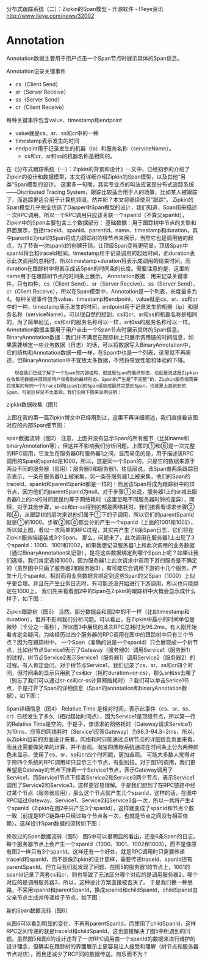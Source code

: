 

分布式跟踪系统（二）：Zipkin的Span模型 - 开源软件 - ITeye资讯 http://www.iteye.com/news/32002

# Annotation

Annotation数据主要用于用户点击一个Span节点时展示具体的Span信息。

Annotation记录关键事件
* cs（Client Send）
* sr（Server Receive）
* ss（Server Send）
* cr（Client Receive）

每种关键事件包含value、timestamp和endpoint
* value就是cs、sr、ss和cr中的一种
* timestamp表示发生的时间
* endpoint用于记录发生的机器（ip）和服务名称（serviceName）。
  * cs和cr、sr和ss的机器名称是相同的。

在《分布式跟踪系统（一）：Zipkin的背景和设计》一文中，已经初步的介绍了Zipkin的设计和数据模型，本文将详细介绍Zipkin的Span模型，以及其他“另类”Span模型的设计。
          这里多一句嘴，其实专业点的叫法应该是分布式追踪系统——Distributed Tracing System，跟踪比较适合用于人的场景，比如某人被跟踪了，而追踪更适合用于计算机领域。然并卵？本文将继续使用“跟踪”。
        Zipkin的Span模型几乎完全仿造了Dapper中Span模型的设计，我们知道，Span用来描述一次RPC调用，所以一个RPC调用只应该关联一个spanId（不算父spanId），Zipkin中的Span主要包含三个数据部分：
基础数据：用于跟踪树中节点的关联和界面展示，包括traceId、spanId、parentId、name、timestamp和duration，其中parentId为null的Span将成为跟踪树的根节点来展示，当然它也是调用链的起点，为了节省一次spanId的创建开销，让顶级Span变得更明显，顶级Span中spanId将会和traceId相同。timestamp用于记录调用的起始时间，而duration表示此次调用的总耗时，所以timestamp+duration将表示成调用的结束时间，而duration在跟踪树中将表示成该Span的时间条的长度。需要注意的是，这里的name用于在跟踪树节点的时间条上展示。
Annotation数据：用来记录关键事件，只有四种，cs（Client Send）、sr（Server Receive）、ss（Server Send）、cr（Client Receive），所以在Span模型中，Annotation是一个列表，长度最多为4。每种关键事件包含value、timestamp和endpoint，value就是cs、sr、ss和cr中的一种，timestamp表示发生的时间，endpoint用于记录发生的机器（ip）和服务名称（serviceName）。可以很自然的想到，cs和cr、sr和ss的机器名称是相同的，为了简单起见，cs和cr的服务名称可以一样，sr和ss的服务名称可以一样。Annotation数据主要用于用户点击一个Span节点时展示具体的Span信息。
BinaryAnnotation数据：我们并不满足在跟踪树上只展示调用链的时间信息，如果需要绑定一些业务数据（日志）的话，可以将数据写入BinaryAnnotation中，它的结构和Annotation数据一模一样，在Span中也是一个列表，这里就不再阐述，但BinaryAnnotation中不宜放太多数据，不然将导致性能和体验的下降。
      
       现在我们已经了解了一个Span的内部结构，但这是Span的最终形态，也就是说这是Zipkin在收集完数据并展现给用户锁看到的最终形态。Span的产生是“不完整”的，Zipkin服务端需要将搜集的有同一个traceId和spanId的Span组装成最终完整的Span，也就是上面说到的Span。可能这样说不太直观，我们沿用下图来举例说明：
 
zipkin数据收集（图1）
 
上图在我的第一篇Zipkin博文中已经用到过，这里不再详细阐述，我们直接看该图对应的内部Span细节图：

span数据流转（图2）
注意，上图并没有显示Span的所有细节（比如name和binaryAnnotation等），但这并不影响我们分析问题。上图的①和⑥是一次完整的RPC调用，它发生在服务器0和服务器1之间，显而易见的是，用于描述该RPC调用的Span的spanId是1000，所以，这是同一个Span的，只是它的数据来源于两台不同的服务器（应用）：服务器0和服务器1。往低层说，该Span由两条跟踪日志表示，一条在服务器0上被采集，另一条在服务器1上被采集，他们的Span的traceId、spanId和parentSpanId都是一样的！而且该Span将成为跟踪树中的顶节点，因为他们的parentSpanId为null。对于步骤①来说，服务器1上的sr减去服务器0上的cs的时间就是约等于网络耗时（这里忽略不同服务器时钟的差异），同理，对于其他步骤，sr-cs和cr-ss得到的都是网络耗时。我们接着看请求步骤②和④，从跟踪树的层次来说他们属于①下的子调用，所以它们的parentSpanId就是①的1000。步骤②和④都会分别产生一个spanId（上面的1001和1002），所以如上图，看似一次简单的RPC过程，其实共产生了6条Span日志，它们将在Zipkin服务端组装成3个Span。
         那么，问题来了，此次调用在服务器1上出现了3个spanId：1000、1001和1002，如果我想记录服务器1上和此次调用的业务数据（通过BinaryAnnotation来记录），是将这些数据绑定到哪个Span上呢？如果让我们选择，我们肯定选择1000，因为服务器1上此次请求中调用下游的服务是不确定的（虽然图中只画了服务器2和服务器3），有可能它会调用下游的十几个服务，产生十几个spanId，相对而将业务数据言绑定到这些Span的父Span（1000）上似乎更合理。并且在产生业务日志时，有可能还没开始进行下游调用，所以也只能绑定在1000上。
        我们先来看看图2中的Span在Zipkin的跟踪树中大概会显示成什么样子，如下图：

Zipkin跟踪树（图3）
当然，部分数据会和图2中的不一样（比如timestamp和duration），但并不影响我们分析问题。可以看出，在Zipkin中最小的时间单位是微秒（千分之一毫秒），所以图3中展现的此次RPC总耗时为96.2ms，有人刚开始看肯定会疑问，为啥经历过四个服务器的RPC调用在图中的跟踪树中只有三个节点？因为在跟踪树中， 一个Span（准确的说是一个spanId）只会展现成一个树节点，比如树节点Service1表示了Gateway（服务器0）调用Service1（服务器1）的过程，树节点Service2表示Service1（服务器1）调用Service2（服务器2）的过程。有人肯定会问，对于树节点Service1，我们记录了cs、sr、ss和cr四个时间，但时间条的显示只用到了cs和cr（耗时duration=cr-cs），那么sr和ss去哪了（别忘了我们可以通过sr-cs和cr-ss计算网络耗时）？我们可以单击Serice1节点，于是打开了Span的详细信息（Span的annotation和binaryAnnotation数据），如下图：

Span详细信息（图4）
Relative Time 是相对时间，表示此事件（cs、sr、ss、cr）已经发生了多久（相对起始时间点），因为Service1是顶级节点，所以第一行的Relative Time是空的，于是乎，该请求的网络耗时（Gateway请求Service1）为10ms，应答的网络耗时（Service1应答Gateway）为96.3-94.3=2ms，所以，从Zipkin目前的页面设计来看，网络耗时只能通过点树节点的详细信息页面来看，而且还需要做简单的计算，并不直观。淘宝的鹰眼系统通过在时间条上分为两种颜色来显示，使用了cs、sr、ss和cr四个时间戳，更加直观。
          可能大多数人觉得对于跨四个系统的RPC调用却只显示三个节点，有些别扭。对于图1的调用，我们更希望是Gateway的节点下挂着一个Service1节点，表示Gateway调用了Service1，而Service1节点下挂着Service2和Service3两个节点，表示Service1调用了Service2和Service3，这样更容易理解。于是我们想到了在RPC链路中经过某个节点（服务器应用），那么这个节点就产生几个spanId，这样的话，在图中RPC经过Gateway、Service1、Service2和Service3各一次，所以一共将产生4个spanId（Zipkin在图2中只产生3个spanId），这样就变成了spanId和节点个数一致（前提是RPC链路中只经过每个节点各一次，也就是节点之间没有相互依赖）。这样设计Span数据的流转如下图：

修改过的Span数据流转（图5）
图5中可以很明显的看出，还是6条Span的日志，每个服务器节点上会产生一个spanId（1000、1001、1002和1003），而不是像原有图2一样只有3个spanId。这样还有一个好处，就是RPC调用时只需要传递traceId和spanId，而不是像Zipkin的设计那样，需要传递traceId、spanId还有parentSpanId。但立马我们就发现了问题，在图5的服务器1的节点上，1001的spanId记录了两套cs和cr，则也导致了无法区分哪个对应的是调用服务器2，哪个对应的是调用服务器3，所以，这种设计方案直接被否决了。
        于是我们换一种思路，不采用spanId和parentSpanId，换成spanId和childSpanId，childSpanId由父亲节点生成并传递给子节点，如下图：

新的Span数据流转（图6）
<!--StartFragment--> <!--EndFragment-->
从图6可以看到明显的变化，不再有parentSpanId，而使用了childSpanId，这样RPC之间传递的就是traceId和childSpanId，这也直接解决了图5中所遇到的问题。虽然图5和图6的设计违背了一次RPC调用由一个spanId的数据来进行维护的设计理念，但确实在跟踪树的界面展示上更容易让人接受和理解（树节点和服务器节点对应），而且还减少了RCP间的数据传送，何乐而不为？
